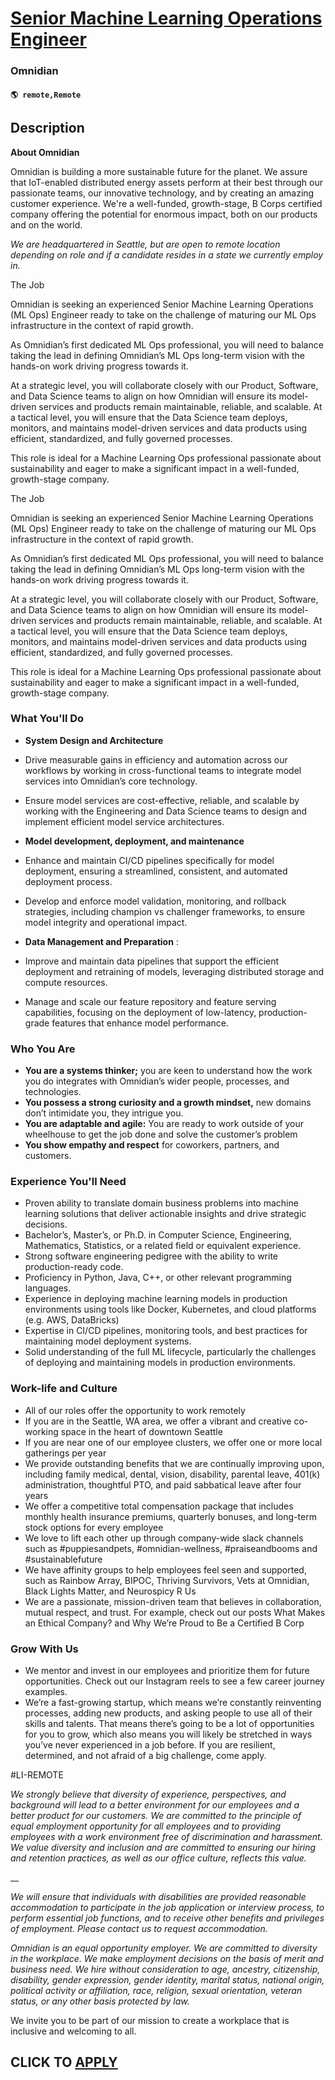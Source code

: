 # [Senior Machine Learning Operations Engineer](https://www.remotewlb.com/apply/senior-machine-learning-operations-engineer)  
### Omnidian  
#### `🌎 remote,Remote`  

## Description

 **About Omnidian**

Omnidian is building a more sustainable future for the planet. We assure that IoT-enabled distributed energy assets perform at their best through our passionate teams, our innovative technology, and by creating an amazing customer experience. We're a well-funded, growth-stage, B Corps certified company offering the potential for enormous impact, both on our products and on the world.

  

_We are headquartered in Seattle, but are open to remote location depending on role and if a candidate resides in a state we currently employ in._

  

The Job

Omnidian is seeking an experienced Senior Machine Learning Operations (ML Ops) Engineer ready to take on the challenge of maturing our ML Ops infrastructure in the context of rapid growth.

  

As Omnidian’s first dedicated ML Ops professional, you will need to balance taking the lead in defining Omnidian’s ML Ops long-term vision with the hands-on work driving progress towards it.

  

At a strategic level, you will collaborate closely with our Product, Software, and Data Science teams to align on how Omnidian will ensure its model-driven services and products remain maintainable, reliable, and scalable. At a tactical level, you will ensure that the Data Science team deploys, monitors, and maintains model-driven services and data products using efficient, standardized, and fully governed processes.

  

This role is ideal for a Machine Learning Ops professional passionate about sustainability and eager to make a significant impact in a well-funded, growth-stage company.

  

The Job

Omnidian is seeking an experienced Senior Machine Learning Operations (ML Ops) Engineer ready to take on the challenge of maturing our ML Ops infrastructure in the context of rapid growth.

  

As Omnidian’s first dedicated ML Ops professional, you will need to balance taking the lead in defining Omnidian’s ML Ops long-term vision with the hands-on work driving progress towards it.

  

At a strategic level, you will collaborate closely with our Product, Software, and Data Science teams to align on how Omnidian will ensure its model-driven services and products remain maintainable, reliable, and scalable. At a tactical level, you will ensure that the Data Science team deploys, monitors, and maintains model-driven services and data products using efficient, standardized, and fully governed processes.

  

This role is ideal for a Machine Learning Ops professional passionate about sustainability and eager to make a significant impact in a well-funded, growth-stage company.

  

### What You'll Do

*  **System Design and Architecture**
* Drive measurable gains in efficiency and automation across our workflows by working in cross-functional teams to integrate model services into Omnidian’s core technology.
* Ensure model services are cost-effective, reliable, and scalable by working with the Engineering and Data Science teams to design and implement efficient model service architectures.

  

*  **Model development, deployment, and maintenance**
* Enhance and maintain CI/CD pipelines specifically for model deployment, ensuring a streamlined, consistent, and automated deployment process.
* Develop and enforce model validation, monitoring, and rollback strategies, including champion vs challenger frameworks, to ensure model integrity and operational impact.

  

*  **Data Management and Preparation** :
* Improve and maintain data pipelines that support the efficient deployment and retraining of models, leveraging distributed storage and compute resources.
* Manage and scale our feature repository and feature serving capabilities, focusing on the deployment of low-latency, production-grade features that enhance model performance.

  

### Who You Are

*  **You are a systems thinker;** you are keen to understand how the work you do integrates with Omnidian’s wider people, processes, and technologies.
*  **You possess a strong curiosity and a growth mindset,** new domains don’t intimidate you, they intrigue you. 
* **You are adaptable and agile:** You are ready to work outside of your wheelhouse to get the job done and solve the customer’s problem
*  **You show empathy and respect** for coworkers, partners, and customers.

  

### Experience You'll Need

* Proven ability to translate domain business problems into machine learning solutions that deliver actionable insights and drive strategic decisions.
* Bachelor’s, Master’s, or Ph.D. in Computer Science, Engineering, Mathematics, Statistics, or a related field or equivalent experience.
* Strong software engineering pedigree with the ability to write production-ready code.
* Proficiency in Python, Java, C++, or other relevant programming languages.
* Experience in deploying machine learning models in production environments using tools like Docker, Kubernetes, and cloud platforms (e.g. AWS, DataBricks)
* Expertise in CI/CD pipelines, monitoring tools, and best practices for maintaining model deployment systems.
* Solid understanding of the full ML lifecycle, particularly the challenges of deploying and maintaining models in production environments.

  

### Work-life and Culture

* All of our roles offer the opportunity to work remotely
* If you are in the Seattle, WA area, we offer a vibrant and creative co-working space in the heart of downtown Seattle
* If you are near one of our employee clusters, we offer one or more local gatherings per year
* We provide outstanding benefits that we are continually improving upon, including family medical, dental, vision, disability, parental leave, 401(k) administration, thoughtful PTO, and paid sabbatical leave after four years
* We offer a competitive total compensation package that includes monthly health insurance premiums, quarterly bonuses, and long-term stock options for every employee
* We love to lift each other up through company-wide slack channels such as #puppiesandpets, #omnidian-wellness, #praiseandbooms and #sustainablefuture
* We have affinity groups to help employees feel seen and supported, such as Rainbow Array, BIPOC, Thriving Survivors, Vets at Omnidian, Black Lights Matter, and Neurospicy R Us
* We are a passionate, mission-driven team that believes in collaboration, mutual respect, and trust. For example, check out our posts What Makes an Ethical Company? and Why We’re Proud to Be a Certified B Corp

  

### Grow With Us

* We mentor and invest in our employees and prioritize them for future opportunities. Check out our Instagram reels to see a few career journey examples.
* We’re a fast-growing startup, which means we’re constantly reinventing processes, adding new products, and asking people to use all of their skills and talents. That means there’s going to be a lot of opportunities for you to grow, which also means you will likely be stretched in ways you’ve never experienced in a job before. If you are resilient, determined, and not afraid of a big challenge, come apply. 

  

#LI-REMOTE

  

  

 _We strongly believe that diversity of experience, perspectives, and background will lead to a better environment for our employees and a better product for our customers. We are committed to the principle of equal employment opportunity for all employees and to providing employees with a work environment free of discrimination and harassment. We value diversity and inclusion and are committed to ensuring our hiring and retention practices, as well as our office culture, reflects this value._

 __

_We will ensure that individuals with disabilities are provided reasonable accommodation to participate in the job application or interview process, to perform essential job functions, and to receive other benefits and privileges of employment. Please contact us to request accommodation._

  

 _Omnidian is an equal opportunity employer. We are committed to diversity in the workplace. We make employment decisions on the basis of merit and business need. We hire without consideration to age, ancestry, citizenship, disability, gender expression, gender identity, marital status, national origin, political activity or affiliation, race, religion, sexual orientation, veteran status, or any other basis protected by law._

  

We invite you to be part of our mission to create a workplace that is inclusive and welcoming to all.

  
## CLICK TO [APPLY](https://www.remotewlb.com/apply/senior-machine-learning-operations-engineer)

